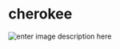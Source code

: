 # cherokee


![enter image description here](http://imageweb-cdn.magnoliasoft.net/bridgeman/fullsize/lal453750.jpg)
